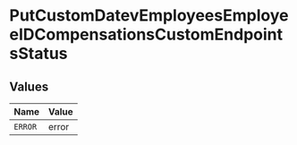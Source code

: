 # PutCustomDatevEmployeesEmployeeIDCompensationsCustomEndpointsStatus


## Values

| Name    | Value   |
| ------- | ------- |
| `ERROR` | error   |